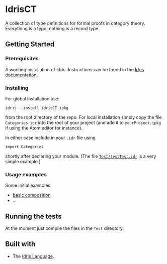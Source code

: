 # IdrisCT

A collection of type definitions for formal proofs in category theory. Everything is a type; nothing is a record type.

## Getting Started

### Prerequisites

A working installation of Idris. Instructions can be found in the
[Idris documentation](https://github.com/idris-lang/Idris-dev/wiki/Installation-Instructions).

### Installing

For global installation use:

```
idris --install idrisCT.ipkg
```

from the root directory of the repo. For local installation simply copy the file `Categories.idr` into the root of your project (and add it to `yourProject.ipkg` if using the Atom editor for instance).

In either case include in your `.idr` file using

```
import Categories
```

shortly after declaring your module. (The file [`Test/testTest.idr`](./Test/testTest.idr) is a very simple example.)

### Usage examples

Some initial examples:

* [basic composition](./Test/testTest.idr)
* ...

## Running the tests

At the moment just compile the files in the `Test` directory.

## Built with

* The [Idris Language](https://www.idris-lang.org).
